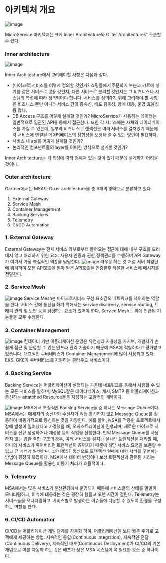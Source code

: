 # 아키텍처 개요

![image](https://user-images.githubusercontent.com/78198709/205224323-dcb661f8-6fdd-417a-9522-1b2ee96ba2b8.png)

MicroService 아키텍처는 크게 Inner Architecture와 Outer Architecture로 구분할 수 있다.

### Inner architecture
![image](https://user-images.githubusercontent.com/78198709/205224446-d4ec1f31-2b4a-47ce-92a3-f38680d44c22.png)

Inner Architecture에서 고려해야할 사항은 다음과 같다.
- (마이크로)서비스를 어떻게 정의할 것인가?
  쇼핑몰에서 주문하기 부분과 카트에 넣기를 같은 서비스로 넣을 것인지, 다른 서비스로 분리할 것인지는
  그 비즈니스나 시스템의 특성에 따라 정의되어야 합니다.
  서비스를 정의하기 위해 고려해야 할 사항은 비즈니스 뿐만 아니라
  서비스 간의 종속성, 배포 용이성, 장애 대응, 운영 효율성등 많다.
- DB Access 구조를 어떻게 설계할 것인가?
  MicroService가 사용하는 데이터는 일반적으로 일관된 API를 통해서 접근한다.
  또한 각 서비스에는 자체의 데이터베이스를 가질 수 있는데, 일부의 비즈니스 트랜젝션은 여러 서비스를 걸쳐있기 때문에
  각 서비스에 연결된 데이터베이스의 정합성을 보장해 줄 수 있는 방안이 필요하다.
- 서비스 내 api를 어떻게 설계할 것인가?
- 논리적인 컴포넌트들의 layer를 어떠한 방식으로 설계할 것인가?
  
Inner Architecture는 각 특성에 따라 정해져 있는 것이 없기 때문에 설계하기 어려울 것이다.

### Outer architecture
Gartner에서는 MSA의 Outer architecture을 총 6개의 영역으로 분류하고 있다.
1. External Gateway
2. Service Mesh
3. Container Management
4. Backing Services
5. Telemetry
6. CI/CD Automation

### 1. External Gateway
External Gateway는 전체 서비스 외부로부터 들어오는 접근에 대해 내부 구조를 드러내지 않고 처리하기 위한 요소.
사용자 인증과 권한 정책관리를 수행하며 API Gateway가 여기서 가장 핵심적인 역할을 담당한다.
![image](https://user-images.githubusercontent.com/78198709/205227511-2bf4ff9f-931b-4dd6-a790-30acbac3d3ce.png)
라우팅 하는 것 처럼 서버 최앞단에 위치하여 모든 API호출을 받아 받은 API호출을 인증한후 적절한 서비스에 메시지를 전달한다.

### 2. Service Mesh
![image](https://user-images.githubusercontent.com/78198709/205227807-72ee2d29-0fb9-4b08-b57c-558ee6bda5da.png)
Service Mesh는 마이크로서비스 구성 요소간의 네트워크를 제어하는 역할을 한다.
서비스 간에 통신을 하기 위해서는 service discovery, service routing, 트래픽 관리 및 보안 등을 담당하는 요소가 있어야 한다.
Service Mesh는 위에 언급된 기능들을 모두 수행한다.

### 3. Container Management
![image](https://user-images.githubusercontent.com/78198709/205228124-f7b8170b-4275-4436-8189-b8d78cb311ce.png)
컨테이너 기반 어플리케이션 운영은 유연성과 자율성을 가지며, 개발자가 손쉽게 접근 및 운영할 수 있는 인프라 관리 기술이기 때문에 MSA에 적합하다고 평가받고 있습니다.
대표적인 쿠버네티스가 Container Management에 많이 사용되고 있다. EKS, GKE가 쿠버네티스를 지원하는 클라우드 서비스이다.

### 4. Backing Service
Backing Service는 어플리케이션이 실행되는 가운데 네트워크를 통해서 사용할 수 있는 모든 서비스를 말하며, MySQL같은 데이터베이스, 캐시, SMTP 등
어플리케이션과 통신하는 attatched Resource들을 지칭하는 포괄적인 개념이다.

![image](https://user-images.githubusercontent.com/78198709/205228585-8be2baa3-a6a5-4bd3-b162-a0021dab3ace.png)
MSA에서 특징적인 Backing Service들 중 하나는 Message Queue이다. MSA에서는 메세지의 송신자와 수신자가 직접 통신하지 않고
Message Queue를 활용하여 비동기적으로 통신하는 것을 지향한다.
예를 들어, MSA를 적용한 프로젝트에서 장애 발생이 일어났다고 가정했을 때, 오케스트레이션이 진행되며,
새로운 마이크로 서비스를 신규 생성하거나 재생성 등의 작업을 진행한다.
만약 Message Queue를 사용하지 않는 강한 결합 구조의 경우, 여러 서비스를 걸치는 실시간 트랜젝션을 처리할 때,
하나의 서비스가 죽어버리면 트랜젝션이 끊어지기 때문에 해당 서비스 요청을 보존할 수 없고 큰 에러가 발샌한다.
또한 REST 통신으로 트랜젝션 실패에 대한 처리를 구현하는 방법이 굉장히 복잡하다.
MSA에서 데이터 변경이나 보상 트랜젝션과 관련된 처리는 Message Queue를 활용한 비동기 처리가 효율적이다.

### 5. Telemetry
MSA에서는 많은 서비스가 분산환경에서 운영되기 때문에 서비스들의 상태를 일일이 모니터링하고,
이슈에 대응하는 것은 굉장히 힘들고 오랜 시간이 걸린다. Telemetry는 서비스들을 모니터링하고,
서비스별로 발생하는 이슈들에 대응할 수 있도록 환경을 구성하는 역할을 한다.

### 6. CI/CD Automation
CI/CD는 어플리케이션 개발 단계를 자동화 하여, 어플리케이션을 보다 짧은 주기로 고객에게 제공하는 방법.
지속적인 통합(Continuous Integration), 지속적인 전달(Continuous Delivery), 지속적인 배포(Continuous Deployment)가
CI/CD의 기본 개념으로 이를 자동화 하는 것은 배포가 잦은 MSA 시스템에 꼭 필요한 요소 중 하나이다.

